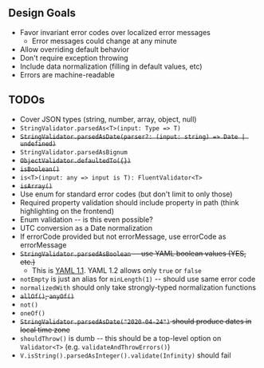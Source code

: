 ## Design Goals

- Favor invariant error codes over localized error messages
  - Error messages could change at any minute
- Allow overriding default behavior
- Don't require exception throwing
- Include data normalization (filling in default values, etc)
- Errors are machine-readable


## TODOs

- Cover JSON types (string, number, array, object, null)
- `StringValidator.parsedAs<T>(input: Type => T)`
- ~~`StringValidator.parsedAsDate(parser?: (input: string) => Date | undefined)`~~
- `StringValidator.parsedAsBignum`
- ~~`ObjectValidator.defaultedTo({})`~~
- ~~`isBoolean()`~~
- `is<T>(input: any => input is T): FluentValidator<T>`
- ~~`isArray()`~~
- Use enum for standard error codes (but don't limit to only those)
- Required property validation should include property in path (think highlighting on the frontend)
- Enum validation -- is this even possible?
- UTC conversion as a Date normalization
- If errorCode provided but not errorMessage, use errorCode as errorMessage
- ~~`StringValidator.parsedAsBoolean` -- use YAML boolean values (YES, etc.)~~
  - This is [YAML 1.1](https://yaml.org/type/bool.html). YAML 1.2 allows only `true` or `false`
- `notEmpty` is just an alias for `minLength(1)` -- should use same error code
- `normalizedWith` should only take strongly-typed normalization functions
- ~~`allOf()`, `anyOf()`~~
- `not()`
- `oneOf()`
- ~~`StringValidator.parsedAsDate("2020-04-24")` should produce dates in local time zone~~
- `shouldThrow()` is dumb -- this should be a top-level option on `Validator<T>` (e.g. `validateAndThrowErrors()`)
- `V.isString().parsedAsInteger().validate(Infinity)` should fail
